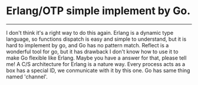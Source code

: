 # Erlang/OTP simple implement by Go.
---
I don't think it's a right way to do this again.
Erlang is a dynamic type language, so functions
dispatch is easy and simple to understand, but
it is hard to implement by go, and Go has no
pattern match. Reflect is a wonderful tool for
go, but it has drawback I don't know how to
use it to make Go flexible like Erlang. Maybe
you have a answer for that, please tell me!
A C/S architecture for Erlang is
a nature way. Every process acts as a box has a
special ID, we conmunicate with it by this one.
Go has same thing named 'channel'.
